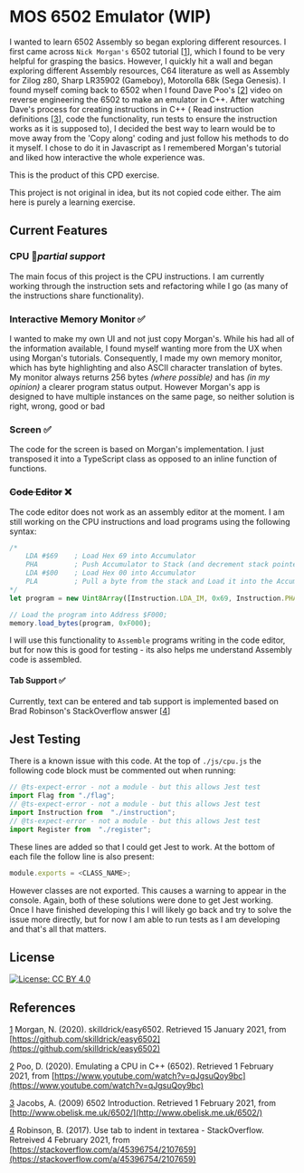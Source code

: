 # MOS 6502 Emulator (WIP)

I wanted to learn 6502 Assembly so began exploring different resources. I first came across `Nick Morgan's` 6502 tutorial [[1][1]], which I found to be very helpful for grasping the basics. However, I quickly hit a wall and began exploring different Assembly resources, C64 literature as well as Assembly for Zilog z80, Sharp LR35902 (Gameboy), Motorolla 68k (Sega Genesis). I found myself coming back to 6502 when I found Dave Poo's [[2][2]] video on reverse engineering the 6502 to make an emulator in C++. After watching Dave's process for creating instructions in C++ ( Read instruction definitions [[3][3]], code the functionality, run tests to ensure the instruction works as it is supposed to), I decided the best way to learn would be to move away from the 'Copy along' coding and just follow his methods to do it myself. I chose to do it in Javascript as I remembered Morgan's tutorial and liked how interactive the whole experience was. 

This is the product of this CPD exercise. 

This project is not original in idea, but its not copied code either. The aim here is purely a learning exercise.   



## Current Features

### CPU 💠*partial support*

The main focus of this project is the CPU instructions. I am currently working through the instruction sets and refactoring while I go (as many of the instructions share functionality). 

### Interactive Memory Monitor ✅

I wanted to make my own UI and not just copy Morgan's. While his had all of the information available, I found myself wanting more from the UX when using Morgan's tutorials. Consequently, I made my own memory monitor, which has byte highlighting and also ASCII character translation of bytes. My monitor always returns 256 bytes *(where possible)* and has *(in my opinion)* a clearer program status output. However Morgan's app is designed to have multiple instances on the same page, so neither solution is right, wrong, good or bad

### Screen ✅

The code for the screen is based on Morgan's implementation. I just transposed it into a TypeScript class as opposed to an inline function of functions. 

### ~~Code Editor~~ ❌

The code editor does not work as an assembly editor at the moment. I am still working on the CPU instructions and load programs using the following syntax:

```typescript
/*
	LDA #$69 	; Load Hex 69 into Accumulator
	PHA 	 	; Push Accumulator to Stack (and decrement stack pointer)
	LDA #$00	; Load Hex 00 into Accumulator
	PLA			; Pull a byte from the stack and Load it into the Accumulator (incrementing the Stack Pointer)
*/
let program = new Uint8Array([Instruction.LDA_IM, 0x69, Instruction.PHA, Instruction.LDA_IM, 0x00, Instruction.PLA])

// Load the program into Address $F000;
memory.load_bytes(program, 0xF000);
```

I will use this functionality to `Assemble` programs writing in the code editor, but for now this is good for testing - its also helps me understand Assembly code is assembled. 

#### Tab Support ✅

Currently, text can be entered and tab support is implemented based on Brad Robinson's StackOverflow answer [[4][4]] 

## Jest Testing 

There is a known issue with this code. At the top of `./js/cpu.js` the following code block must be commented out when running: 

```typescript
// @ts-expect-error - not a module - but this allows Jest test
import Flag from "./flag";
// @ts-expect-error - not a module - but this allows Jest test
import Instruction from  "./instruction";
// @ts-expect-error - not a module - but this allows Jest test
import Register from  "./register";
```

These lines are added so that I could get Jest to work. At the bottom of each file the follow line is also present:

```typescript
module.exports = <CLASS_NAME>;
```

However classes are not exported. This causes a warning to appear in the console. Again, both of these solutions were done to get Jest working. Once I have finished developing this I will likely go back and try to solve the issue more directly, but for now I am able to run tests as I am developing and that's all that matters. 

## License

[![License: CC BY 4.0](https://camo.githubusercontent.com/bca967b18143b8a5b2ffe78bd4a1a30f6bc21de83bd8336f748e96498af38b38/68747470733a2f2f696d672e736869656c64732e696f2f62616467652f4c6963656e73652d43432532304259253230342e302d6c69676874677265792e737667)](https://creativecommons.org/licenses/by/4.0/)


## References

[1]: https://github.com/skilldrick/6502js  "(Nick Morgan, 2020)"
[2]: https://www.youtube.com/watch?v=qJgsuQoy9bc	"(Dave Poo, 2020)"
[3]: http://www.obelisk.me.uk/6502/ "(Andrew Jacobs, 2009)"
[4]: https://stackoverflow.com/a/45396754/2107659 "(Brad Robinson, 2017)"

[1] Morgan, N. (2020). skilldrick/easy6502. Retrieved 15 January 2021, from [https://github.com/skilldrick/easy6502](https://github.com/skilldrick/easy6502)

[2] Poo, D. (2020). Emulating a CPU in C++ (6502). Retrieved 1 February 2021, from [https://www.youtube.com/watch?v=qJgsuQoy9bc](https://www.youtube.com/watch?v=qJgsuQoy9bc)

[3] Jacobs, A. (2009) 6502 Introduction. Retrieved 1 February 2021, from [http://www.obelisk.me.uk/6502/](http://www.obelisk.me.uk/6502/)

[4] Robinson, B. (2017). Use tab to indent in textarea - StackOverflow. Retreived 4 February 2021, from [https://stackoverflow.com/a/45396754/2107659](https://stackoverflow.com/a/45396754/2107659)